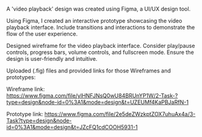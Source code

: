 A 'video playback' design was created using Figma, a UI/UX design tool.

Using Figma, I created an interactive prototype showcasing the video playback interface.
Include transitions and interactions to demonstrate the flow of the user experience.

Designed wireframe for the video playback interface. Consider play/pause controls,
progress bars, volume controls, and fullscreen mode. Ensure the design is user-friendly
and intuitive.

Uploaded (.fig) files and  provided links for those Wireframes and prototypes:

Wireframe link: https://www.figma.com/file/ylHNFJNsQ0wU84BRUnYP1W/2-Task-?type=design&node-id=0%3A1&mode=design&t=UZEUMf4KaPBJaRfN-1

Prototype link: https://www.figma.com/file/2e5deZWzkptZOX7uhuAx4a/3-Task?type=design&node-id=0%3A1&mode=design&t=JZcFQ1cdCOOH5931-1


